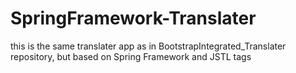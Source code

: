 # SpringFramework-Translater
this is the same translater app as in BootstrapIntegrated_Translater repository, but based on Spring Framework and JSTL tags
